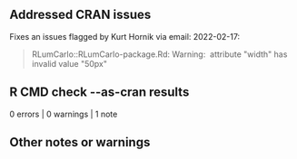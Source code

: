 ## Addressed CRAN issues

Fixes an issues flagged by Kurt Hornik via email: 2022-02-17: 

> RLumCarlo::RLumCarlo-package.Rd: Warning: <img> attribute "width" has invalid value "50px"

## R CMD check --as-cran results

0 errors | 0 warnings | 1 note

## Other notes or warnings
